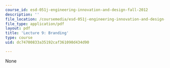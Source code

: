 ```yaml
---
course_id: esd-051j-engineering-innovation-and-design-fall-2012
description: ''
file_location: /coursemedia/esd-051j-engineering-innovation-and-design-fall-2012/dc74700833a35192caf361090d434d90_MITESD_051JF12_Lec09.pdf
file_type: application/pdf
layout: pdf
title: 'Lecture 9: Branding'
type: course
uid: dc74700833a35192caf361090d434d90

---
```

None